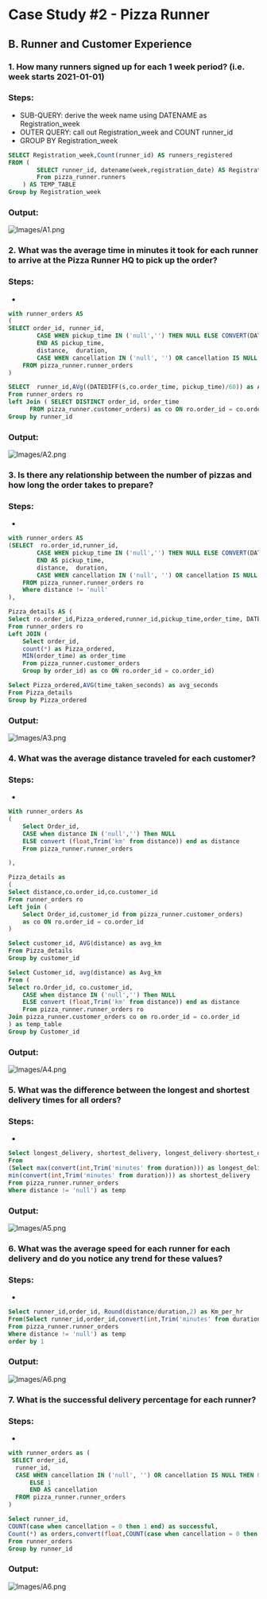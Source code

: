 
# Case Study #2 - Pizza Runner

## B. ****Runner and Customer Experience****

### 1. How many runners signed up for each 1 week period? (i.e. week starts 2021-01-01)

### Steps:

- SUB-QUERY: derive the week name using DATENAME as Registration_week
- OUTER QUERY: call out Registration_week and COUNT runner_id
- GROUP BY Registration_week

```sql
SELECT Registration_week,Count(runner_id) AS runners_registered
FROM (
		SELECT runner_id, datename(week,registration_date) AS Registration_week,registration_date 
		From pizza_runner.runners
	) AS TEMP_TABLE
Group by Registration_week

```

### Output:

![Images/A1.png](Images/B1.png)


### 2. What was the average time in minutes it took for each runner to arrive at the Pizza Runner HQ to pick up the order?

### Steps:
- 

```sql
with runner_orders AS
(
SELECT order_id, runner_id,
		CASE WHEN pickup_time IN ('null','') THEN NULL ELSE CONVERT(DATETIME,pickup_time)
		END AS pickup_time, 
		distance,  duration,
		CASE WHEN cancellation IN ('null', '') OR cancellation IS NULL THEN 0 ELSE 1 END AS cancellation
	FROM pizza_runner.runner_orders
)

SELECT  runner_id,AVg((DATEDIFF(s,co.order_time, pickup_time)/60)) as Average_minutes
From runner_orders ro
left Join ( SELECT DISTINCT order_id, order_time
      FROM pizza_runner.customer_orders) as co ON ro.order_id = co.order_id
Group by runner_id

```

### Output:

![Images/A2.png](Images/B2.png)

### 3. Is there any relationship between the number of pizzas and how long the order takes to prepare?

### Steps:

- 

```sql
with runner_orders AS
(SELECT  ro.order_id,runner_id,
		CASE WHEN pickup_time IN ('null','') THEN NULL ELSE CONVERT(DATETIME,pickup_time) --https://www.w3schools.com/sql/sql_dates.asp
		END AS pickup_time, 
		distance,  duration,
		CASE WHEN cancellation IN ('null', '') OR cancellation IS NULL THEN 0 ELSE 1 END AS cancellation
	FROM pizza_runner.runner_orders ro
	Where distance != 'null'
),

Pizza_details AS (
Select ro.order_id,Pizza_ordered,runner_id,pickup_time,order_time, DATEDIFF(s,co.order_time, pickup_time) as time_taken_seconds
From runner_orders ro
Left JOIN (
	Select order_id, 
	count(*) as Pizza_ordered,
	MIN(order_time) as order_time
	From pizza_runner.customer_orders
	Group by order_id) as co ON ro.order_id = co.order_id)

Select Pizza_ordered,AVG(time_taken_seconds) as avg_seconds
From Pizza_details
Group by Pizza_ordered
```

### Output:

![Images/A3.png](Images/B3.png)

### 4. What was the average distance traveled for each customer?

### Steps:

- 

```sql
With runner_orders As 
(
	Select Order_id,
	CASE when distance IN ('null','') Then NULL 
	ELSE convert (float,Trim('km' from distance)) end as distance
	From pizza_runner.runner_orders

),

Pizza_details as
(
Select distance,co.order_id,co.customer_id
From runner_orders ro
Left join (
	Select Order_id,customer_id from pizza_runner.customer_orders)
	as co ON ro.order_id = co.order_id
)

Select customer_id, AVG(distance) as avg_km
From Pizza_details
Group by customer_id

Select Customer_id, avg(distance) as Avg_km
From (
Select ro.Order_id, co.customer_id,
	CASE when distance IN ('null','') Then NULL 
	ELSE convert (float,Trim('km' from distance)) end as distance
	From pizza_runner.runner_orders ro
Join pizza_runner.customer_orders co on ro.order_id = co.order_id
) as temp_table
Group by Customer_id

```

### Output:

![Images/A4.png](Images/B4.png)

### 5. What was the difference between the longest and shortest delivery times for all orders?

### Steps:

- 

```sql
Select longest_delivery, shortest_delivery, longest_delivery-shortest_delivery as Difference
From
(Select max(convert(int,Trim('minutes' from duration))) as longest_delivery,
min(convert(int,Trim('minutes' from duration))) as shortest_delivery
From pizza_runner.runner_orders
Where distance != 'null') as temp

```

### Output:

![Images/A5.png](Images/B5.png)

### 6. What was the average speed for each runner for each delivery and do you notice any trend for these values?

### Steps:

- 

```sql
Select runner_id,order_id, Round(distance/duration,2) as Km_per_hr
From(Select runner_id,order_id,convert(int,Trim('minutes' from duration))/60.0 as duration, convert(float,Trim('km' from distance)) as distance
From pizza_runner.runner_orders
Where distance != 'null') as temp
order by 1

```

### Output:

![Images/A6.png](Images/B6.png)

### 7. What is the successful delivery percentage for each runner?

### Steps:

- 

```sql
with runner_orders as (
 SELECT order_id, 
  runner_id,
  CASE WHEN cancellation IN ('null', '') OR cancellation IS NULL THEN 0
      ELSE 1 
      END AS cancellation
  FROM pizza_runner.runner_orders
)

Select runner_id, 
COUNT(case when cancellation = 0 then 1 end) as successful,
Count(*) as orders,convert(float,COUNT(case when cancellation = 0 then 1 end))/Count(*) *100 as percent_successful
From runner_orders
Group by runner_id

```

### Output:

![Images/A6.png](Images/B7.png)
